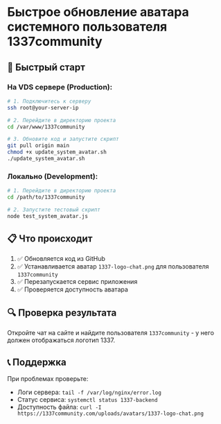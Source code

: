 # Быстрое обновление аватара системного пользователя 1337community

## 🚀 Быстрый старт

### На VDS сервере (Production):

```bash
# 1. Подключитесь к серверу
ssh root@your-server-ip

# 2. Перейдите в директорию проекта
cd /var/www/1337community

# 3. Обновите код и запустите скрипт
git pull origin main
chmod +x update_system_avatar.sh
./update_system_avatar.sh
```

### Локально (Development):

```bash
# 1. Перейдите в директорию проекта
cd /path/to/1337community

# 2. Запустите тестовый скрипт
node test_system_avatar.js
```

## 📋 Что происходит

1. ✅ Обновляется код из GitHub
2. ✅ Устанавливается аватар `1337-logo-chat.png` для пользователя `1337community`
3. ✅ Перезапускается сервис приложения
4. ✅ Проверяется доступность аватара

## 🔍 Проверка результата

Откройте чат на сайте и найдите пользователя `1337community` - у него должен отображаться логотип 1337.

## 📞 Поддержка

При проблемах проверьте:
- Логи сервера: `tail -f /var/log/nginx/error.log`
- Статус сервиса: `systemctl status 1337-backend`
- Доступность файла: `curl -I https://1337community.com/uploads/avatars/1337-logo-chat.png` 